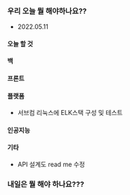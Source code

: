 
### 우리 오늘 뭘 해야하나요??

* 2022.05.11

#### 오늘 할 것

#### 백

#### 프론트

#### 플랫폼
* 서브컴 리눅스에 ELK스택 구성 및 테스트

#### 인공지능


#### 기타
* API 설계도 read me 수정


### 내일은 뭘 해야 하나요???
